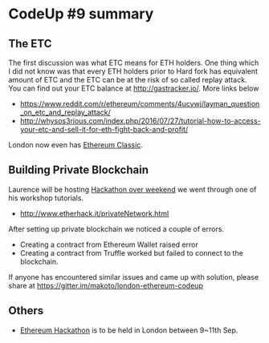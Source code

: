 # CodeUp #9 summary 

## The ETC

The first discussion was what ETC means for ETH holders. One thing which I did not know was that every ETH holders prior to Hard fork has equivalent amount of ETC and the ETC can be at the risk of so called replay attack.
You can find out your ETC balance at http://gastracker.io/. More links below

- https://www.reddit.com/r/ethereum/comments/4ucvwj/layman_question_on_etc_and_replay_attack/
- http://whysos3rious.com/index.php/2016/07/27/tutorial-how-to-access-your-etc-and-sell-it-for-eth-fight-back-and-profit/

London now even has [Ethereum Classic](http://www.meetup.com/EthereumClassic/events/232902774/).

## Building Private Blockchain

Laurence will be hosting [Hackathon over weekend](http://www.meetup.com/Ethereum-Oxford/events/232583211/) we went through one of his workshop tutorials.

- http://www.etherhack.it/privateNetwork.html

After setting up private blockchain we noticed a couple of errors.

- Creating a contract from Ethereum Wallet raised error
- Creating a contract from Truffle worked but failed to connect to the blockchain.

If anyone has encountered similar issues and came up with solution, please share at https://gitter.im/makoto/london-ethereum-codeup

## Others

- [Ethereum Hackathon](https://hackethon.thomsonreuters.com/) is to be held in London between 9~11th Sep. 



